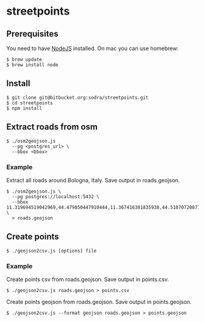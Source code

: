 # streetpoints #

## Prerequisites ##
You need to have [NodeJS](https://nodejs.org/en/) installed. On mac you can use homebrew:

```
$ brew update
$ brew install node
```

## Install ##
```
$ git clone git@bitbucket.org:sodra/streetpoints.git
$ cd streetpoints
$ npm install
```

## Extract roads from osm ##
```
$ ./osm2geojson.js
  --pg <postgres_url> \
  --bbox <bbox>
```
### Example ###
Extract all roads around Bologna, Italy. Save output in roads.geojson.
```
$ ./osm2geojson.js \
  --pg postgres://localhost:5432 \
  --bbox 11.319694519042969,44.479850447910444,11.367416381835938,44.51070720877548 \
  > roads.geojson
```

## Create points
```
$ ./geojson2csv.js [options] file
```

### Example ###
Create points csv from roads.geojson. Save output in points.csv.
```
$ ./geojson2csv.js roads.geojson > points.csv
```
Create points geojson from roads.geojson. Save output in points.geojson.
```
$ ./geojson2csv.js --format geojson roads.geojson > points.geojson
```